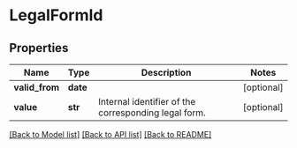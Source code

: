 # LegalFormId

## Properties
Name | Type | Description | Notes
------------ | ------------- | ------------- | -------------
**valid_from** | **date** |  | [optional] 
**value** | **str** | Internal identifier of the corresponding legal form. | [optional] 

[[Back to Model list]](../README.md#documentation-for-models) [[Back to API list]](../README.md#documentation-for-api-endpoints) [[Back to README]](../README.md)


